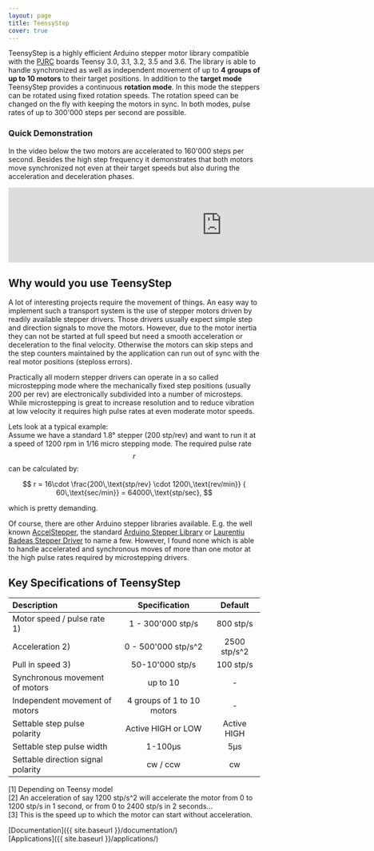 ```yaml
---
layout: page
title: TeensyStep
cover: true
---
```

<head>
  <link rel="stylesheet" href="/TeensyStep/assets/css/myStyle.css">
</head>

TeensyStep is a highly efficient Arduino stepper motor library compatible with the [PJRC](https://www.pjrc.com) boards Teensy 3.0, 3.1, 3.2, 3.5 and 3.6.
The library is able to handle synchronized as well as independent movement of up to **4 groups of up to 10 motors** to their target positions. 
In addition to the **target mode** TeensyStep provides a continuous **rotation mode**. In this mode the steppers can be rotated using fixed rotation speeds. The rotation speed can 
be changed on the fly with keeping the motors in sync. In both modes, pulse rates of up to 300'000 steps per second are possible. 

### Quick Demonstration
In the video below the two motors are accelerated to 160'000 steps per second. Besides the high step frequency it demonstrates that both motors move synchronized not even at their 
target speeds but also during the acceleration and deceleration phases. 

<div class="video-container">
    <iframe width="853" heigth="400" src="https://www.youtube.com/embed/Fzt75I_Zi14" frameborder="0" allow="accelerometer; encrypted-media; gyroscope; picture-in-picture" allowfullscreen></iframe>   
</div>

## Why would you use TeensyStep
A lot of interesting projects require the movement of things. An easy way to implement such a transport system is the use of stepper motors driven by readily available stepper drivers. 
Those drivers usually expect simple step and direction signals to move the motors. However, due to the motor inertia they can not be started at full speed but need 
a smooth acceleration or deceleration to the final velocity. Otherwise the motors can skip steps and the step counters maintained by the application  can run out of sync with
the real motor positions (steploss errors). 

Practically all modern stepper drivers can operate in a so called microstepping mode where the mechanically fixed step positions (usually 200 per rev) are electronically subdivided 
into a number of microsteps. While microstepping is great to increase resolution and to reduce vibration at low velocity it requires  high pulse rates at even moderate motor speeds. 

Lets look at a typical example:  
Assume we have a standard 1.8° stepper (200 stp/rev) and  want to  run it at a speed of 1200 rpm in 1/16 micro stepping mode. 
The required pulse rate $$r$$  can be calculated by: 

$$
r = 16\cdot \frac{200\,\text{stp/rev} \cdot 1200\,\text{rev/min}} { 60\,\text{sec/min}} = 64000\,\text{stp/sec}, 
$$

which is pretty demanding. 

Of course, there are other Arduino stepper libraries available.
E.g. the well known [AccelStepper](http://www.airspayce.com/mikem/arduino/AccelStepper/),
the standard [Arduino Stepper Library](https://www.arduino.cc/en/Reference/Stepper) or [Laurentiu Badeas Stepper Driver](https://github.com/laurb9/StepperDriver) to name a few. 
However, I found none which is able to handle accelerated and synchronous moves of more than one motor at the high pulse rates required by microstepping drivers. 



## Key Specifications of TeensyStep

| Description                                | Specification             | Default          |
|:-------------------------------------------|:-------------------------:|:----------------:|
| Motor speed / pulse rate 1)                |1 - 300'000 stp/s          |   800 stp/s      |
| Acceleration  2)                           | 0 - 500'000 stp/s^2       |   2500 stp/s^2   |
| Pull in speed 3)                           | 50-10'000 stp/s           | 100 stp/s        |
| Synchronous movement of motors             | up to 10                  | -                |
| Independent movement of motors             | 4 groups of 1 to 10 motors| -                |
| Settable step pulse polarity               | Active HIGH or LOW        | Active HIGH      |
| Settable step pulse width                  | 1-100µs                   | 5µs              |
| Settable direction signal polarity         | cw / ccw                  | cw               |

[1] Depending on Teensy model  
[2] An acceleration of say 1200 stp/s^2 will accelerate the motor from 0 to 1200 stp/s in 1 second, or from 0 to 2400 stp/s in 2 seconds...  
[3] This is the speed up to which the motor can start without acceleration. 

[Documentation]({{ site.baseurl }}/documentation/)  
[Applications]({{ site.baseurl }}/applications/)  
